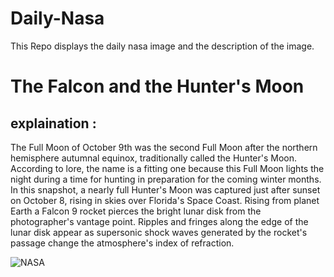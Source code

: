 # Daily-Nasa

This Repo displays the daily nasa image and the description of the image.

<!--NASA-->
# The Falcon and the Hunter's Moon
## explaination :

The Full Moon of October 9th was the second Full Moon after the northern hemisphere autumnal equinox, traditionally called the Hunter's Moon. According to lore, the name is a fitting one because this Full Moon lights the night during a time for hunting in preparation for the coming winter months. In this snapshot, a nearly full Hunter's Moon was captured just after sunset on October 8, rising in skies over Florida's Space Coast. Rising from planet Earth a Falcon 9 rocket pierces the bright lunar disk from the photographer's vantage point. Ripples and fringes along the edge of the lunar disk appear as supersonic shock waves generated by the rocket's passage change the atmosphere's index of refraction.

![NASA](https://apod.nasa.gov/apod/image/2210/2T2A3056_1024.jpg)
<!--/NASA-->